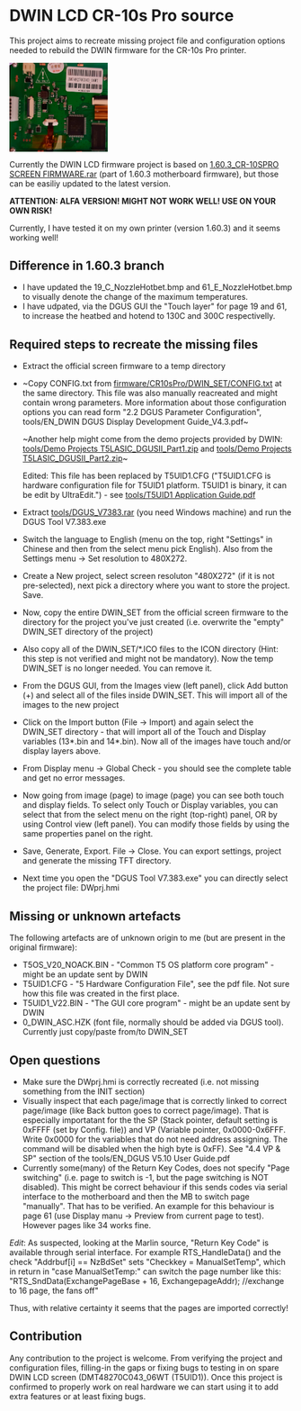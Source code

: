 # DWIN LCD CR-10s Pro source

This project aims to recreate missing project file and configuration options needed to rebuild the DWIN firmware for the CR-10s Pro printer.

<img align="top" width=175 src="images/dwin_lcd.jpg" />

Currently the DWIN LCD firmware project is based on [1.60.3_CR-10SPRO SCREEN FIRMWARE.rar](tools/1.60.3_CR-10SPRO%20SCREEN%20FIRMWARE.rar) (part of 1.60.3 motherboard firmware), but those can be easiliy updated to the latest version.

__ATTENTION: ALFA VERSION! MIGHT NOT WORK WELL! USE ON YOUR OWN RISK!__

Currently, I have tested it on my own printer (version 1.60.3) and it seems working well!

## Difference in 1.60.3 branch

- I have updated the 19_C_NozzleHotbet.bmp and 61_E_NozzleHotbet.bmp to visually denote the change of the maximum temperatures.
- I have udpated, via the DGUS GUI the "Touch layer" for page 19 and 61, to increase the heatbed and hotend to 130C and 300C respectivelly.

## Required steps to recreate the missing files

- Extract the official screen firmware to a temp directory
- ~Copy CONFIG.txt from [firmware/CR10sPro/DWIN_SET/CONFIG.txt](firmware/CR10sPro/DWIN_SET/CONFIG.txt) at the same directory.
    This file was also manually reacreated and might contain wrong parameters. More information about those configuration options you can read form "2.2 DGUS Parameter Configuration", tools/EN_DWIN DGUS Display Development Guide_V4.3.pdf~
    
    ~Another help might come from the demo projects provided by DWIN: [tools/Demo Projects T5LASIC_DGUSII_Part1.zip](tools/Demo%20Projects%20T5LASIC_DGUSII_Part1.zip) and [tools/Demo Projects T5LASIC_DGUSII_Part2.zip](tools/Demo%20Projects%20T5LASIC_DGUSII_Part2.zip)~
    
    Edited: This file has been replaced by T5UID1.CFG ("T5UID1.CFG is hardware configuration file for T5UID1 platform. T5UID1 is binary, it can be edit by UltraEdit.") - see [tools/T5UID1 Application Guide.pdf](tools/T5UID1%20Application%20Guide.pdf)

- Extract [tools/DGUS_V7383.rar](tools/DGUS_V7383.rar) (you need Windows machine) and run the DGUS Tool V7.383.exe
- Switch the language to English (menu on the top, right "Settings" in Chinese and then from the select menu pick English). Also from the Settings menu -> Set resolution to 480X272.
- Create a New project, select screen resoluton "480X272" (if it is not pre-selected), next pick a directory where you want to store the project. Save.
- Now, copy the entire DWIN_SET from the official screen firmware to the directory for the project you've just created (i.e. overwrite the "empty" DWIN_SET directory of the project)
- Also copy all of the DWIN_SET/*.ICO files to the ICON directory (Hint: this step is not verified and might not be mandatory). Now the temp DWIN_SET is no longer needed. You can remove it.
- From the DGUS GUI, from the Images view (left panel), click Add button (+) and select all of the files inside DWIN_SET. This will import all of the images to the new project
- Click on the Import button (File -> Import) and again select the DWIN_SET directory - that will import all of the Touch and Display variables (13*.bin and 14*.bin). Now all of the images have touch and/or display layers above.
- From Display menu -> Global Check - you should see the complete table and get no error messages.
- Now going from image (page) to image (page) you can see both touch and display fields. To select only Touch or Display variables, you can select that from the select menu on the right (top-right) panel, OR by using Control view (left panel). You can modify those fields by using the same properties panel on the right.
- Save, Generate, Export. File -> Close.
    You can export settings, project and generate the missing TFT directory. 
- Next time you open the "DGUS Tool V7.383.exe" you can directly select the project file: DWprj.hmi

## Missing or unknown artefacts

The following artefacts are of unknown origin to me (but are present in the original firmware):
- T5OS_V20_NOACK.BIN - "Common T5 OS platform core program" - might be an update sent by DWIN
- T5UID1.CFG - "5 Hardware Configuration File", see the pdf file. Not sure how this file was created in the first place.
- T5UID1_V22.BIN - "The GUI core program" - might be an update sent by DWIN
- 0_DWIN_ASC.HZK  (font file, normally should be added via DGUS tool). Currently just copy/paste from/to DWIN_SET

## Open questions

- Make sure the DWprj.hmi is correctly recreated (i.e. not missing something from the INIT section)
- Visually inspect that each page/image that is correctly linked to correct page/image (like Back button goes to correct page/image). That is especially importatant for the the SP (Stack pointer, default setting is 0xFFFF (set by Config. file)) and VP (Variable pointer, 0x0000-0x6FFF. Write 0x0000 for the variables that do not need address assigning. The command will be disabled when the high byte is 0xFF). See "4.4 VP & SP" section of the tools/EN_DGUS V5.10 User Guide.pdf
- Currently some(many) of the Return Key Codes, does not specify "Page switching" (i.e. page to switch is -1, but the page switching is NOT disabled). This might be correct behaviour if this sends codes via serial interface to the motherboard and then the MB to switch page "manually". That has to be verified. An example for this behaviour is page 61 (use Display manu -> Preview from current page to test). However pages like 34 works fine.

*Edit*: As suspected, looking at the Marlin source, "Return Key Code" is available through serial interface. For example RTS_HandleData() and the check "Addrbuf[i] == NzBdSet" sets "Checkkey = ManualSetTemp", which in return in "case ManualSetTemp:" can switch the page number like this: "RTS_SndData(ExchangePageBase + 16, ExchangepageAddr); //exchange to 16 page, the fans off"

Thus, with relative certainty it seems that the pages are imported correctly!

## Contribution

Any contribution to the project is welcome. From verifying the project and configuration files, filling-in the gaps or fixing bugs to testing in on spare DWIN LCD screen (DMT48270C043_06WT (T5UID1)). Once this project is confirmed to properly work on real hardware we can start using it to add extra features or at least fixing bugs.
